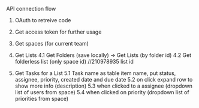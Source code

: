 API connection flow

1. OAuth to retreive code
2. Get access token for further usage

3. Get spaces (for current team)
4. Get Lists 
4.1 Get Folders (save locally) -> Get Lists (by folder id) 
4.2 Get folderless list (only space id) //210978935 list id
5. Get Tasks for a List
5.1 Task name as table item name, put status, assignee, priority, created date and due date
5.2 on click expand row to show more info (description)
5.3 when clicked to a assignee (dropdown list of users from space)
5.4 when clicked on priority (dropdown list of priorities from space)
